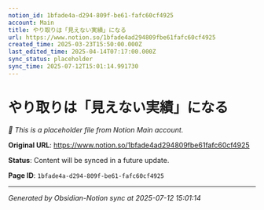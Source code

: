 ```yaml
---
notion_id: 1bfade4a-d294-809f-be61-fafc60cf4925
account: Main
title: やり取りは「見えない実績」になる
url: https://www.notion.so/1bfade4ad294809fbe61fafc60cf4925
created_time: 2025-03-23T15:50:00.000Z
last_edited_time: 2025-04-14T07:17:00.000Z
sync_status: placeholder
sync_time: 2025-07-12T15:01:14.991730
---
```


# やり取りは「見えない実績」になる

*🔄 This is a placeholder file from Notion Main account.*

**Original URL**: https://www.notion.so/1bfade4ad294809fbe61fafc60cf4925

**Status**: Content will be synced in a future update.

**Page ID**: `1bfade4a-d294-809f-be61-fafc60cf4925`

---

*Generated by Obsidian-Notion sync at 2025-07-12 15:01:14*
